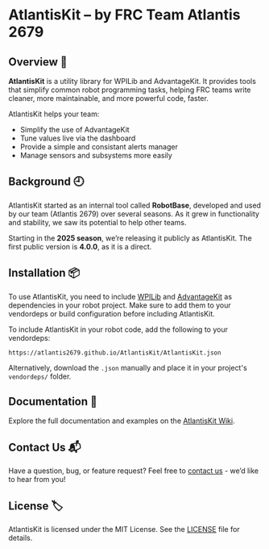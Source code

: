 # AtlantisKit – by FRC Team Atlantis 2679

## Overview 🧭

**AtlantisKit** is a utility library for WPILib and AdvantageKit. It provides tools that simplify common robot programming tasks, helping FRC teams write cleaner, more maintainable, and more powerful code, faster.

AtlantisKit helps your team:

- Simplify the use of AdvantageKit  
- Tune values live via the dashboard 
- Provide a simple and consistant alerts manager
- Manage sensors and subsystems more easily

## Background 🕘

AtlantisKit started as an internal tool called **RobotBase**, developed and used by our team (Atlantis 2679) over several seasons. As it grew in functionality and stability, we saw its potential to help other teams.

Starting in the **2025 season**, we’re releasing it publicly as AtlantisKit. The first public version is **4.0.0**, as it is a direct.

## Installation 📦
To use AtlantisKit, you need to include [WPILib](https://github.com/wpilibsuite/allwpilib) and [AdvantageKit](https://github.com/AdvantageScope/AdvantageKit) as dependencies in your robot project. Make sure to add them to your vendordeps or build configuration before including AtlantisKit.

To include AtlantisKit in your robot code, add the following to your vendordeps:

```https://atlantis2679.github.io/AtlantisKit/AtlantisKit.json```

Alternatively, download the `.json` manually and place it in your project's `vendordeps/` folder.

## Documentation 📖

Explore the full documentation and examples on the [AtlantisKit Wiki](https://github.com/Atlantis2679/AtlantisKit/wiki).

## Contact Us 📬

Have a question, bug, or feature request? Feel free to [contact us](https://github.com/Atlantis2679/AtlantisKit/wiki#contact-us) - we’d like to hear from you!

## License 🏷️

AtlantisKit is licensed under the MIT License. See the [LICENSE](LICENSE) file for details.

